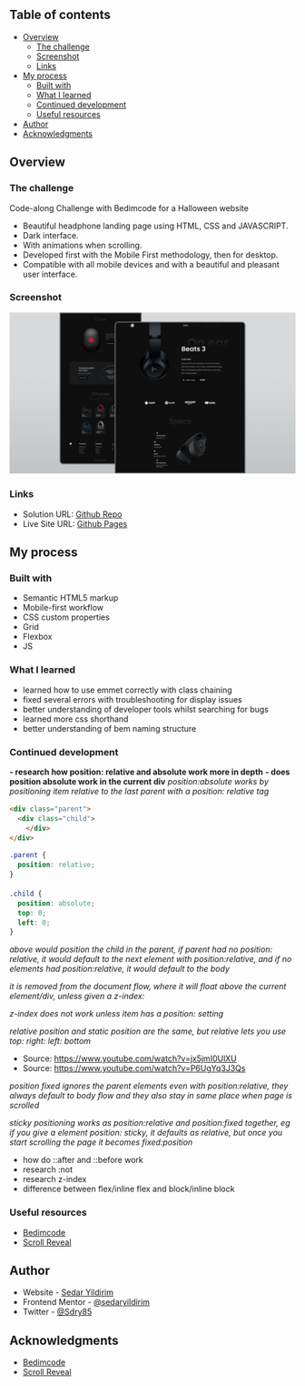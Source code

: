 ## Table of contents

- [Overview](#overview)
  - [The challenge](#the-challenge)
  - [Screenshot](#screenshot)
  - [Links](#links)
- [My process](#my-process)
  - [Built with](#built-with)
  - [What I learned](#what-i-learned)
  - [Continued development](#continued-development)
  - [Useful resources](#useful-resources)
- [Author](#author)
- [Acknowledgments](#acknowledgments)

## Overview

### The challenge

Code-along Challenge with Bedimcode for a Halloween website

- Beautiful headphone landing page using HTML, CSS and JAVASCRIPT.
- Dark interface.
- With animations when scrolling.
- Developed first with the Mobile First methodology, then for desktop.
- Compatible with all mobile devices and with a beautiful and pleasant user interface.

### Screenshot

![](/preview.png)

### Links

- Solution URL: [Github Repo](https://github.com/sedaryildirim/responsive-landing-page-headphones)
- Live Site URL: [Github Pages](https://sedaryildirim.github.io/responsive-landing-page-headphones/)

## My process

### Built with

- Semantic HTML5 markup
- Mobile-first workflow
- CSS custom properties
- Grid
- Flexbox
- JS

### What I learned

- learned how to use emmet correctly with class chaining
- fixed several errors with troubleshooting for display issues
- better understanding of developer tools whilst searching for bugs
- learned more css shorthand
- better understanding of bem naming structure

### Continued development

**- research how position: relative and absolute work more in depth**
**- does position absolute work in the current div**
*position:absolute works by positioning item relative to the last parent with a position: relative tag*

```html
<div class="parent">
  <div class="child">
    </div>
</div>
```

```css
.parent {
  position: relative;
}

.child {
  position: absolute;
  top: 0;
  left: 0;
}
```
*above would position the child in the parent, if parent had no position: relative, it would default to the next element with position:relative, and if no elements had position:relative, it would default to the body*

*it is removed from the document flow, where it will float above the current element/div, unless given a z-index:*

*z-index does not work unless item has a position: setting*

*relative position and static position are the same, but relative lets you use top: right: left: bottom*
- Source: https://www.youtube.com/watch?v=jx5jmI0UlXU
- Source: https://www.youtube.com/watch?v=P6UgYq3J3Qs

*position fixed ignores the parent elements even with position:relative, they always default to body flow and they also stay in same place when page is scrolled*

*sticky positioning works as position:relative and position:fixed together, eg if you give a element position: sticky, it defaults as relative, but once you start scrolling the page it becomes fixed:position*

- how do ::after and ::before work
- research :not
- research z-index
- difference between flex/inline flex and block/inline block

### Useful resources

- [Bedimcode](https://www.youtube.com/c/Bedimcode)
- [Scroll Reveal](https://scrollrevealjs.org/)

## Author

- Website - [Sedar Yildirim](https://github.com/sedaryildirim)
- Frontend Mentor - [@sedaryildirim](https://www.frontendmentor.io/profile/sedaryildirim)
- Twitter - [@Sdry85](https://www.twitter.com/sdry85)

## Acknowledgments

- [Bedimcode](https://www.youtube.com/c/Bedimcode)
- [Scroll Reveal](https://scrollrevealjs.org/)
